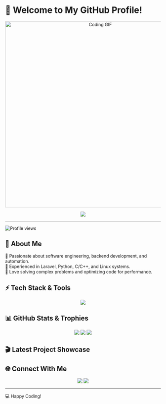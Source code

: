 # 👋 Welcome to My GitHub Profile!

<p align="center">
  <img src="https://media.giphy.com/media/qgQUggAC3Pfv687qPC/giphy.gif" width="600" alt="Coding GIF">
</p>

<p align="center">
  <img src="https://readme-typing-svg.herokuapp.com?font=Fira+Code&size=22&pause=1000&color=FF5733&center=true&vCenter=true&width=600&lines=Software+Engineer+%7C+Backend+Developer;Laravel+%7C+Python+%7C+C%2B%2B+%7C+Linux;Building+Scalable+%26+Efficient+Systems;Always+Learning+%26+Improving!" />
</p>

---

![Profile views](https://komarev.com/ghpvc/?username=Youssef-Mekkkawy&color=blue)

## 🚀 About Me
🔹 Passionate about software engineering, backend development, and automation.<br>
🔹 Experienced in Laravel, Python, C/C++, and Linux systems.<br>
🔹 Love solving complex problems and optimizing code for performance.<br>

## ⚡ Tech Stack & Tools
<p align="center">
  <img src="https://skillicons.dev/icons?i=laravel,php,python,cpp,linux,bash,git,docker&theme=light" />
</p>

## 📊 GitHub Stats & Trophies
<p align="center">
  <img src="https://github-readme-stats.vercel.app/api?username=Youssef-Mekkkawy&show_icons=true&theme=dracula" />
  <img src="https://github-readme-streak-stats.herokuapp.com/?user=Youssef-Mekkkawy&theme=dracula" />
  <img src="https://github-profile-trophy.vercel.app/?username=Youssef-Mekkkawy&theme=dracula" />
</p>

## 🎬 Latest Project Showcase


## 🌐 Connect With Me
<p align="center">
  <a href="mailto:youssef.mekkawy2020@gmail.com"><img src="https://img.shields.io/badge/Email-Mail%20Me-red?style=flat&logo=gmail" /></a>
  <a href=""><img src="https://img.shields.io/badge/LinkedIn-Connect-blue?style=flat&logo=linkedin" /></a>
  <!-- <a href="https://twitter.com/your-profile"><img src="https://img.shields.io/badge/Twitter-Follow-blue?style=flat&logo=twitter" /></a> -->

  
</p>

---
💻 Happy Coding!
